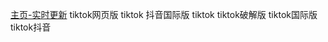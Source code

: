 [主页-实时更新](https://github.com/wangzai69/fanqiang) tiktok网页版 tiktok 抖音国际版 tiktok tiktok破解版 tiktok国际版 tiktok抖音
